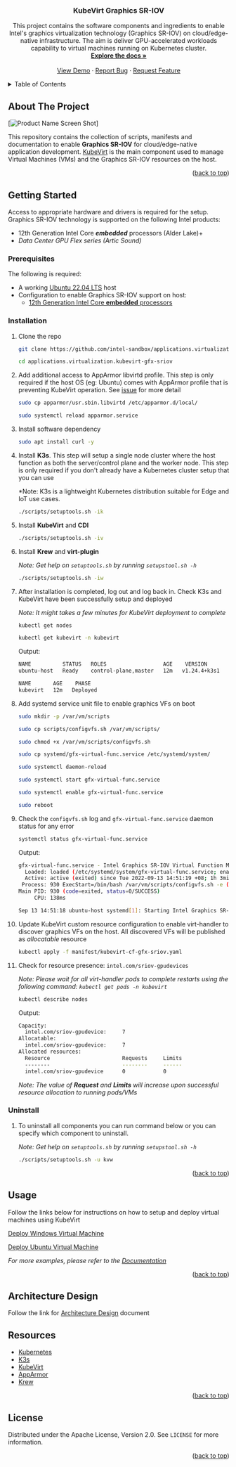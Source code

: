 <a name="readme-top"></a>

<div align="center">
  <h3 align="center">KubeVirt Graphics SR-IOV</h3>

  <p align="center">
    This project contains the software components and ingredients to enable Intel's graphics virtualization technology (Graphics SR-IOV) on cloud/edge-native infrastructure. The aim is deliver GPU-accelerated workloads capability to virtual machines running on Kubernetes cluster. 
    <br />
    <a href="https://github.com/intel-sandbox/applications.virtualization.kubevirt-gfx-sriov"><strong>Explore the docs »</strong></a>
    <br />
    <br />
    <a href="https://github.com/intel-sandbox/applications.virtualization.kubevirt-gfx-sriov">View Demo</a>
    ·
    <a href="https://github.com/intel-sandbox/applications.virtualization.kubevirt-gfx-sriov/issues">Report Bug</a>
    ·
    <a href="https://github.com/intel-sandbox/applications.virtualization.kubevirt-gfx-sriov/issues">Request Feature</a>
  </p>
</div>



<!-- TABLE OF CONTENTS -->
<details>
  <summary>Table of Contents</summary>
  <ol>
    <li>
      <a href="#about-the-project">About The Project</a>
    </li>
    <li>
      <a href="#getting-started">Getting Started</a>
      <ul>
        <li><a href="#prerequisites">Prerequisites</a></li>
        <li><a href="#installation">Installation</a></li>
      </ul>
    </li>
    <li><a href="#usage">Usage</a></li>
    <li><a href="#architecture-design">Architecture Design</a></li>
    <li><a href="#resources">Resources</a></li>
    <li><a href="#license">License</a></li>
  </ol>
</details>



<!-- ABOUT THE PROJECT -->
## About The Project

[![Product Name Screen Shot][product-screenshot]]

This repository contains the collection of scripts, manifests and documentation to enable **Graphics SR-IOV** for cloud/edge-native application development. [KubeVirt](https://github.com/kubevirt/kubevirt) is the main component used to manage Virtual Machines (VMs) and the Graphics SR-IOV resources on the host.

<p align="right">(<a href="#readme-top">back to top</a>)</p>



<!-- GETTING STARTED -->
## Getting Started

Access to appropriate hardware and drivers is required for the setup. Graphics SR-IOV technology is supported on the following Intel products:
* 12th Generation Intel Core ***embedded*** processors (Alder Lake)+
* _Data Center GPU Flex series (Artic Sound)_

### Prerequisites

The following is required:
* A working [Ubuntu 22.04 LTS](https://releases.ubuntu.com/22.04/) host
* Configuration to enable Graphics SR-IOV support on host:
   * [12th Generation Intel Core **embedded** processors](https://cdrdv2.intel.com/v1/dl/getContent/680834)

### Installation

1. Clone the repo
   ```sh
   git clone https://github.com/intel-sandbox/applications.virtualization.kubevirt-gfx-sriov.git
   
   cd applications.virtualization.kubevirt-gfx-sriov
   ```

2. Add additional access to AppArmor libvirtd profile. This step is only required if the host OS (eg: Ubuntu) comes with AppArmor profile that is preventing KubeVirt operation. See [issue](https://github.com/kubevirt/kubevirt/issues/7473) for more detail
   ```sh   
   sudo cp apparmor/usr.sbin.libvirtd /etc/apparmor.d/local/
   
   sudo systemctl reload apparmor.service
   ```

3. Install software dependency
   ```sh
   sudo apt install curl -y
   ```

4. Install **K3s**. This step will setup a single node cluster where the host function as both the server/control plane and the worker node. This step is only required if you don't already have a Kubernetes cluster setup that you can use

   *Note: K3s is a lightweight Kubernetes distribution suitable for Edge and IoT use cases.
   ```sh
   ./scripts/setuptools.sh -ik
   ```

5. Install **KubeVirt** and **CDI**
   ```sh
   ./scripts/setuptools.sh -iv
   ```

6. Install **Krew** and **virt-plugin**

   *Note: Get help on `setuptools.sh` by running `setupstool.sh -h`*
   ```sh
   ./scripts/setuptools.sh -iw
   ```

7. After installation is completed, log out and log back in. Check K3s and KubeVirt have been successfully setup and deployed

   *Note: It might takes a few minutes for KubeVirt deployment to complete*
   ```sh
   kubectl get nodes

   kubectl get kubevirt -n kubevirt
   ```
   Output:
   ```sh
   NAME          STATUS   ROLES                  AGE    VERSION
   ubuntu-host   Ready    control-plane,master   12m   v1.24.4+k3s1

   NAME       AGE    PHASE
   kubevirt   12m   Deployed
   ```

8. Add systemd service unit file to enable graphics VFs on boot
   ```sh
   sudo mkdir -p /var/vm/scripts

   sudo cp scripts/configvfs.sh /var/vm/scripts/

   sudo chmod +x /var/vm/scripts/configvfs.sh

   sudo cp systemd/gfx-virtual-func.service /etc/systemd/system/

   sudo systemctl daemon-reload

   sudo systemctl start gfx-virtual-func.service

   sudo systemctl enable gfx-virtual-func.service

   sudo reboot
   ```  

9. Check the `configvfs.sh` log and `gfx-virtual-func.service` daemon status for any error
   ```sh
   systemctl status gfx-virtual-func.service
   ```
   Output:
   ```sh
   gfx-virtual-func.service - Intel Graphics SR-IOV Virtual Function Manager
     Loaded: loaded (/etc/systemd/system/gfx-virtual-func.service; enabled; vendor preset: enabled)
     Active: active (exited) since Tue 2022-09-13 14:51:19 +08; 1h 3min ago
    Process: 930 ExecStart=/bin/bash /var/vm/scripts/configvfs.sh -e (code=exited, status=0/SUCCESS)
   Main PID: 930 (code=exited, status=0/SUCCESS)
        CPU: 138ms

   Sep 13 14:51:18 ubuntu-host systemd[1]: Starting Intel Graphics SR-IOV Virtual Function Manager...
   ```

10. Update KubeVirt custom resource configuration to enable virt-handler to discover graphics VFs on the host. All discovered VFs will be published as *allocatable* resource
    ```sh
    kubectl apply -f manifest/kubevirt-cf-gfx-sriov.yaml
    ```

11. Check for resource presence: `intel.com/sriov-gpudevices`

    *Note: Please wait for all virt-handler pods to complete restarts using the following command: `kubectl get pods -n kubevirt`*
    ```sh
    kubectl describe nodes
    ```
    Output:
    ```sh
    Capacity:
      intel.com/sriov-gpudevice:     7
    Allocatable:
      intel.com/sriov-gpudevice:     7
    Allocated resources:
      Resource                       Requests     Limits
      --------                       --------     ------
      intel.com/sriov-gpudevice      0            0
    ```
    *Note: The value of **Request** and **Limits** will increase upon successful resource allocation to running pods/VMs*

### Uninstall

1. To uninstall all components you can run command below or you can specify which component to uninstall. 

   *Note: Get help on `setuptools.sh` by running `setupstool.sh -h`*
   ```sh
   ./scripts/setuptools.sh -u kvw
   ``` 

<p align="right">(<a href="#readme-top">back to top</a>)</p>



<!-- USAGE EXAMPLES -->
## Usage

Follow the links below for instructions on how to setup and deploy virtual machines using KubeVirt

[Deploy Windows Virtual Machine][deploy-windows-vm]

[Deploy Ubuntu Virtual Machine][deploy-ubuntu-vm]

_For more examples, please refer to the [Documentation][documentation-folder]_

<p align="right">(<a href="#readme-top">back to top</a>)</p>

## Architecture Design

Follow the link for [Architecture Design][architecture-design] document

<!-- RESOURCES -->
## Resources

* [Kubernetes](https://kubernetes.io/)
* [K3s](https://k3s.io/)
* [KubeVirt](https://kubevirt.io/)
* [AppArmor](https://apparmor.net/)
* [Krew](https://krew.sigs.k8s.io/)

<p align="right">(<a href="#readme-top">back to top</a>)</p>



<!-- LICENSE -->
## License

Distributed under the Apache License, Version 2.0. See `LICENSE` for more information.

<p align="right">(<a href="#readme-top">back to top</a>)</p>



<!-- MARKDOWN LINKS & IMAGES -->
<!-- https://www.markdownguide.org/basic-syntax/#reference-style-links -->
[product-screenshot]: assets/images/screenshot.png
[documentation-folder]: docs/
[deploy-windows-vm]: docs/deploy-windows-vm.md
[deploy-ubuntu-vm]: docs/deploy-ubuntu-vm.md
[architecture-design]: docs/architecture-design.md